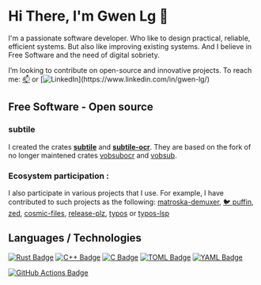 # Hi There, I'm Gwen Lg 👋
I'm a passionate software developer. Who like to design practical, reliable, efficient systems. But also like improving existing systems. And I believe in Free Software and the need of digital sobriety.

I’m looking to contribute on open-source and innovative projects. To reach me: [📫](mailto:me@gwenlg.fr) or [![LinkedIn](https://img.shields.io/badge/linkedin-%230077B5.svg?style=for-the-badge&logo=linkedin&logoColor=white")](https://www.linkedin.com/in/gwen-lg/)

## Free Software - Open source

### subtile
I created the crates **[subtile](https://crates.io/crates/subtile)** and **[subtile-ocr](https://crates.io/crates/subtile-ocr)**. They are based on the fork of no longer maintened crates [vobsubocr](https://github.com/elizagamedev/vobsubocr) and [vobsub](https://crates.io/crates/vobsub).

### Ecosystem participation :
I also participate in various projects that I use. For example, I have contributed to such projects as the following: [matroska-demuxer](https://github.com/hasenbanck/matroska-demuxer), [🐦 puffin](https://github.com/EmbarkStudios/puffin), [zed](https://github.com/zed-industries/zed/), [cosmic-files](https://github.com/pop-os/cosmic-files), [release-plz](https://github.com/release-plz/release-plz), [typos](https://github.com/crate-ci/typos/) or [typos-lsp](https://github.com/tekumara/typos-lsp)

## Languages / Technologies
[![Rust Badge](https://img.shields.io/badge/Rust-000?logo=rust&logoColor=fff&style=flat)](#) [![C++ Badge](https://img.shields.io/badge/C%2B%2B-00599C?logo=cplusplus&logoColor=fff&style=flat)](#) [![C Badge](https://img.shields.io/badge/C-A8B9CC?logo=c&logoColor=fff&style=flat)](#) [![TOML Badge](https://img.shields.io/badge/TOML-9C4121?logo=toml&logoColor=fff&style=flat)](#) [![YAML Badge](https://img.shields.io/badge/YAML-CB171E?logo=yaml&logoColor=fff&style=flat)](#)

[![GitHub Actions Badge](https://img.shields.io/badge/GitHub%20Actions-2088FF?logo=githubactions&logoColor=fff&style=for-the-badge)](#)
